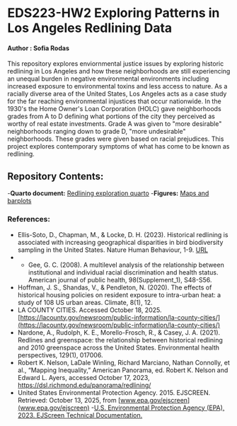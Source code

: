 # EDS223-HW2 Exploring Patterns in Los Angeles Redlining Data 
#### Author : Sofia Rodas

This repository explores enviornmental justice issues by exploring historic redlining in Los Angeles and how these neighborhoods are still experiencing an unequal burden in negative environmental environments including increased  exposure to environmental toxins and less access to nature. As a racially diverse area of the United States, Los Angeles acts as a case study for the far reaching environmental injustices that occur nationwide. In the 1930's the Home Owner's Loan Corporation (HOLC) gave neighborhoods grades from A to D defining what portions of the city they perceived as worthy of real estate investments. Grade A was given to "more desirable" neighborhoods ranging down to grade D, "more undesirable" neighborhoods. These grades were given based on racial prejudices.  This project explores contemporary symptoms of what has come to be known as redlining. 

## Repository Contents:
-**Quarto document:** [Redlining exploration quarto](https://github.com/sofiiir/eds223-hw2/blob/main/hw2-exploring-ej-patterns.qmd)
-**Figures:** [Maps and barplots](https://github.com/sofiiir/eds223-hw2/tree/main/figs)

### References:

- Ellis-Soto, D., Chapman, M., & Locke, D. H. (2023). Historical redlining is associated with increasing geographical disparities in bird biodiversity sampling in the United States. Nature Human Behaviour, 1-9. [URL](https://ecoevorxiv.org/repository/view/3736/)
- - Gee, G. C. (2008). A multilevel analysis of the relationship between institutional and individual racial discrimination and health status. American journal of public health, 98(Supplement_1), S48-S56.
- Hoffman, J. S., Shandas, V., & Pendleton, N. (2020). The effects of historical housing policies on resident exposure to intra-urban heat: a study of 108 US urban areas. Climate, 8(1), 12.
- LA COUNTY CITIES. Accessed October 18, 2025. [https://lacounty.gov/newsroom/public-information/la-county-cities/](https://lacounty.gov/newsroom/public-information/la-county-cities/)
- Nardone, A., Rudolph, K. E., Morello-Frosch, R., & Casey, J. A. (2021). Redlines and greenspace: the relationship between historical redlining and 2010 greenspace across the United States. Environmental health perspectives, 129(1), 017006.
- Robert K. Nelson, LaDale Winling, Richard Marciano, Nathan Connolly, et al., “Mapping Inequality,” American Panorama, ed. Robert K. Nelson and Edward L. Ayers, accessed October 17, 2023, https://dsl.richmond.edu/panorama/redlining/
- United States Environmental Protection Agency. 2015. EJSCREEN. Retrieved: October 13, 2025, from  [www.epa.gov/ejscreen](www.epa.gov/ejscreen)
-[U.S. Environmental Protection Agency (EPA), 2023. EJScreen Technical Documentation.](https://drive.google.com/file/d/1nG6Nj1bXfzQFOVMO8Km3eNy4SWu1YcIQ/view)
